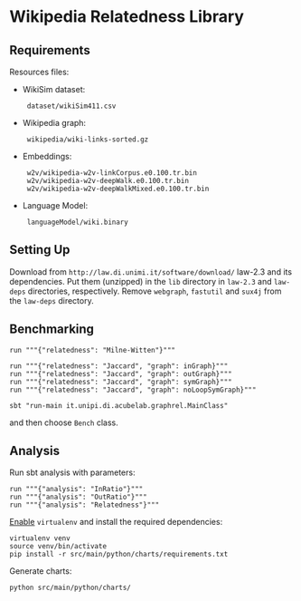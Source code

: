 Wikipedia Relatedness Library
=============================

Requirements
------------

Resources files:

 * WikiSim dataset:

        dataset/wikiSim411.csv

 * Wikipedia graph:

        wikipedia/wiki-links-sorted.gz

 * Embeddings:

        w2v/wikipedia-w2v-linkCorpus.e0.100.tr.bin
        w2v/wikipedia-w2v-deepWalk.e0.100.tr.bin
        w2v/wikipedia-w2v-deepWalkMixed.e0.100.tr.bin


 * Language Model:

        languageModel/wiki.binary


Setting Up
----------

Download from `http://law.di.unimi.it/software/download/` law-2.3 and its dependencies. Put them (unzipped) in the `lib` directory in `law-2.3` and `law-deps` directories, respectively.
Remove `webgraph`, `fastutil` and `sux4j` from  the `law-deps` directory.    
    
Benchmarking
------------
    
    run """{"relatedness": "Milne-Witten"}"""
    
    run """{"relatedness": "Jaccard", "graph": inGraph}"""
    run """{"relatedness": "Jaccard", "graph": outGraph}"""
    run """{"relatedness": "Jaccard", "graph": symGraph}"""
    run """{"relatedness": "Jaccard", "graph": noLoopSymGraph}"""
    
    sbt "run-main it.unipi.di.acubelab.graphrel.MainClass"


and then choose `Bench` class.


Analysis
--------

Run sbt analysis with parameters:

    run """{"analysis": "InRatio"}"""
    run """{"analysis": "OutRatio"}"""
    run """{"analysis": "Relatedness"}"""
    
[Enable](http://docs.python-guide.org/en/latest/dev/virtualenvs/) `virtualenv` and install the required dependencies:

    virtualenv venv
    source venv/bin/activate
    pip install -r src/main/python/charts/requirements.txt

Generate charts:
    
    python src/main/python/charts/